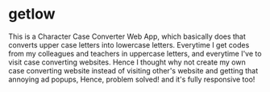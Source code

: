 # getlow
This is a Character Case Converter Web App, which basically does that converts upper case letters into lowercase letters. Everytime I get codes from my colleagues and teachers in uppercase letters, and everytime I've to visit case converting websites. Hence I thought why not create my own case converting website instead of visiting other's website and getting that annoying ad popups, Hence, problem solved! and it's fully responsive too!
